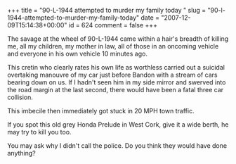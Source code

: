 +++
title = "90-L-1944 attempted to murder my family today "
slug = "90-l-1944-attempted-to-murder-my-family-today"
date = "2007-12-09T15:14:38+00:00"
id = 624
comment = false
+++

The savage at the wheel of 90-L-1944 came within a hair's breadth of killing me, all my children, my mother in law, all of those in an oncoming vehicle and everyone in his own vehicle 10 minutes ago.

This cretin who clearly rates his own life as worthless carried out a suicidal overtaking manouvre of my car just before Bandon with a stream of cars bearing down on us. If I hadn't seen him in my side mirror and swerved into the road margin at the last second, there would have been a fatal three car collision.

This imbecile then immediately got stuck in 20 MPH town traffic.

If you spot this old grey Honda Prelude in West Cork, give it a wide berth, he may try to kill you too.

You may ask why I didn't call the police. Do you think they would have done anything?
